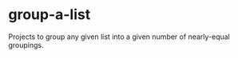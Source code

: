 group-a-list
============

Projects to group any given list into a given number of nearly-equal groupings.
